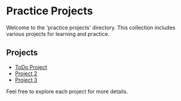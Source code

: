# Practice Projects

Welcome to the 'practice projects' directory. This collection includes various projects for learning and practice.

## Projects

- [ToDo Project](toDo/README.md)
- [Project 2](project2/README.md)
- [Project 3](project3/README.md)

Feel free to explore each project for more details.
